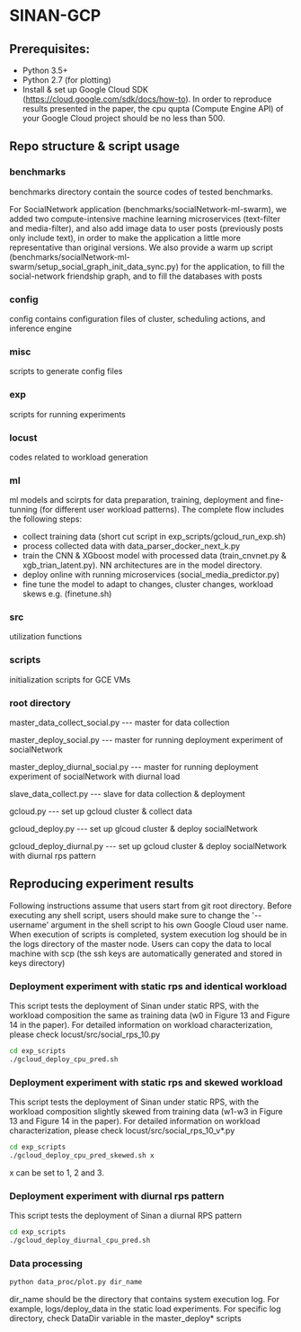 # SINAN-GCP
## Prerequisites: 
- Python 3.5+
- Python 2.7 (for plotting)
- Install & set up Google Cloud SDK (https://cloud.google.com/sdk/docs/how-to). In order to reproduce results presented in the paper, the cpu qupta (Compute Engine API) of your Google Cloud project should be no less than 500.

## Repo structure & script usage
### benchmarks 
benchmarks directory contain the source codes of tested benchmarks. 

For SocialNetwork application (benchmarks/socialNetwork-ml-swarm), we added two compute-intensive machine learning microservices (text-filter and media-filter), and also add image data to user posts (previously posts only include text), in order to make the application a little more representative than original versions. We also provide a warm up script (benchmarks/socialNetwork-ml-swarm/setup_social_graph_init_data_sync.py) for the application, to fill the social-network friendship graph, and to fill the databases with posts

### config
config contains configuration files of cluster, scheduling actions, and inference engine

### misc
scripts to generate config files

### exp
scripts for running experiments

### locust
codes related to workload generation

### ml
ml models and scirpts for data preparation, training, deployment and fine-tunning (for different user workload patterns). The complete flow includes the following steps: 
- collect training data (short cut script in exp_scripts/gcloud_run_exp.sh)
- process collected data with data_parser_docker_next_k.py
- train the CNN & XGboost model with processed data (train_cnvnet.py & xgb_trian_latent.py). NN architectures are in the model directory.
- deploy online with running microservices (social_media_predictor.py)
- fine tune the model to adapt to changes, cluster changes, workload skews e.g. (finetune.sh)

### src
utilization functions

### scripts
initialization scripts for GCE VMs

### root directory
master_data_collect_social.py  --- master for data collection

master_deploy_social.py  --- master for running deployment experiment of socialNetwork

master_deploy_diurnal_social.py --- master for running deployment experiment of socialNetwork with diurnal load

slave_data_collect.py --- slave for data collection & deployment

gcloud.py --- set up gcloud cluster & collect data

gcloud_deploy.py --- set up glcoud cluster & deploy socialNetwork

gcloud_deploy_diurnal.py --- set up gcloud cluster & deploy socialNetwork with diurnal rps pattern

## Reproducing experiment results
Following instructions assume that users start from git root directory. Before executing any shell script, users should make sure to change the '--username' argument in the shell script to his own Google Cloud user name. When execution of scripts is completed, system execution log should be in the logs directory of the master node. Users can copy the data to local machine with scp (the ssh keys are automatically generated and stored in keys directory)

### Deployment experiment with static rps and identical workload
This script tests the deployment of Sinan under static RPS, with the workload composition the same as training data (w0 in Figure 13 and Figure 14 in the paper). For detailed information on workload characterization, please check locust/src/social_rps_10.py
```bash
cd exp_scripts
./gcloud_deploy_cpu_pred.sh
```

### Deployment experiment with static rps and skewed workload
This script tests the deployment of Sinan under static RPS, with the workload composition slightly skewed from training data (w1-w3 in Figure 13 and Figure 14 in the paper). For detailed information on workload characterization, please check locust/src/social_rps_10_v*.py
```bash
cd exp_scripts
./gcloud_deploy_cpu_pred_skewed.sh x
```
x can be set to 1, 2 and 3.

### Deployment experiment with diurnal rps pattern
This script tests the deployment of Sinan a diurnal RPS pattern
```bash
cd exp_scripts
./gcloud_deploy_diurnal_cpu_pred.sh
```

### Data processing
```bash
python data_proc/plot.py dir_name
```
dir_name should be the directory that contains system execution log. For example, logs/deploy_data in the static load experiments. For specific log directory, check DataDir variable in the master_deploy* scripts
